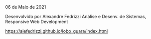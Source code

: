 <p>06 de Maio de 2021</p>
Desenvolvido por Alexandre Fedrizzi 
Análise e Desenv. de Sistemas, Responsive Web Development

https://alefedrizzi.github.io/lobo_guara/index.html
